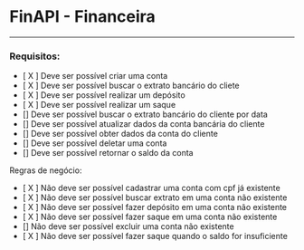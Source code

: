 # FinAPI - Financeira

---

### Requisitos:

- [ X ] Deve ser possível criar uma conta
- [ X ] Deve ser possível buscar o extrato bancário do cliete
- [ X ] Deve ser possível realizar um depósito
- [ X ] Deve ser possível realizar um saque
- [] Deve ser possível buscar o extrato bancário do cliente por data
- [] Deve ser possível atualizar dados da conta bancária do cliente
- [] Deve ser possível obter dados da conta do cliente
- [] Deve ser possível deletar uma conta
- [] Deve ser possível retornar o saldo da conta

Regras de negócio:

- [ X ] Não deve ser possível cadastrar uma conta com cpf já existente
- [ X ] Não deve ser possível buscar extrato em uma conta não existente
- [ X ] Não deve ser possível fazer depósito em uma conta não existente
- [ X ] Não deve ser possível fazer saque em uma conta não existente
- [] Não deve ser possível excluir uma conta não existente
- [ X ] Não deve ser possível fazer saque quando o saldo for insuficiente
